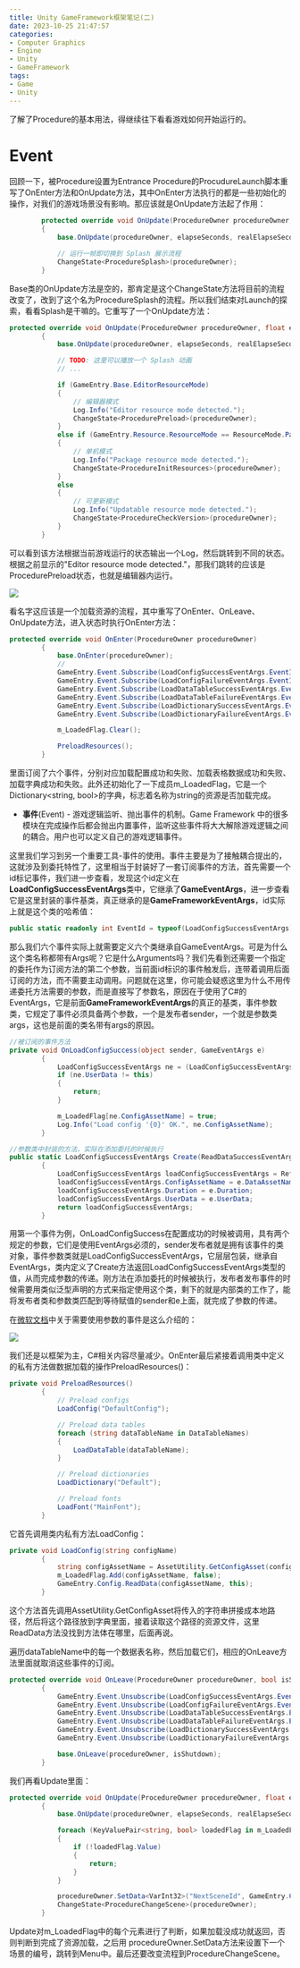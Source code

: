 ```yaml
---
title: Unity GameFramework框架笔记(二)
date: 2023-10-25 21:47:57
categories:
- Computer Graphics
- Engine
- Unity
- GameFramework
tags:
- Game
- Unity
---
```


了解了Procedure的基本用法，得继续往下看看游戏如何开始运行的。

<!--more-->

# Event

回顾一下，被Procedure设置为Entrance Procedure的ProcudureLaunch脚本重写了OnEnter方法和OnUpdate方法，其中OnEnter方法执行的都是一些初始化的操作，对我们的游戏场景没有影响。那应该就是OnUpdate方法起了作用：

```C#
        protected override void OnUpdate(ProcedureOwner procedureOwner, float elapseSeconds, float realElapseSeconds)
        {
            base.OnUpdate(procedureOwner, elapseSeconds, realElapseSeconds);

            // 运行一帧即切换到 Splash 展示流程
            ChangeState<ProcedureSplash>(procedureOwner);
        }
```

Base类的OnUpdate方法是空的，那肯定是这个ChangeState方法将目前的流程改变了，改到了这个名为ProcedureSplash的流程。所以我们结束对Launch的探索，看看Splash是干嘛的。它重写了一个OnUpdate方法：

```C#
protected override void OnUpdate(ProcedureOwner procedureOwner, float elapseSeconds, float realElapseSeconds)
        {
            base.OnUpdate(procedureOwner, elapseSeconds, realElapseSeconds);

            // TODO: 这里可以播放一个 Splash 动画
            // ...

            if (GameEntry.Base.EditorResourceMode)
            {
                // 编辑器模式
                Log.Info("Editor resource mode detected.");
                ChangeState<ProcedurePreload>(procedureOwner);
            }
            else if (GameEntry.Resource.ResourceMode == ResourceMode.Package)
            {
                // 单机模式
                Log.Info("Package resource mode detected.");
                ChangeState<ProcedureInitResources>(procedureOwner);
            }
            else
            {
                // 可更新模式
                Log.Info("Updatable resource mode detected.");
                ChangeState<ProcedureCheckVersion>(procedureOwner);
            }
        }
```

可以看到该方法根据当前游戏运行的状态输出一个Log，然后跳转到不同的状态。根据之前显示的"Editor resource mode detected."，那我们跳转的应该是ProcedurePreload状态，也就是编辑器内运行。

![](ugf1/4.png)

看名字这应该是一个加载资源的流程，其中重写了OnEnter、OnLeave、OnUpdate方法，进入状态时执行OnEnter方法：

```C#
protected override void OnEnter(ProcedureOwner procedureOwner)
        {
            base.OnEnter(procedureOwner);
			//
            GameEntry.Event.Subscribe(LoadConfigSuccessEventArgs.EventId, OnLoadConfigSuccess);
            GameEntry.Event.Subscribe(LoadConfigFailureEventArgs.EventId, OnLoadConfigFailure);
            GameEntry.Event.Subscribe(LoadDataTableSuccessEventArgs.EventId, OnLoadDataTableSuccess);
            GameEntry.Event.Subscribe(LoadDataTableFailureEventArgs.EventId, OnLoadDataTableFailure);
            GameEntry.Event.Subscribe(LoadDictionarySuccessEventArgs.EventId, OnLoadDictionarySuccess);
            GameEntry.Event.Subscribe(LoadDictionaryFailureEventArgs.EventId, OnLoadDictionaryFailure);

            m_LoadedFlag.Clear();

            PreloadResources();
        }
```

里面订阅了六个事件，分别对应加载配置成功和失败、加载表格数据成功和失败、加载字典成功和失败。此外还初始化了一下成员m_LoadedFlag，它是一个Dictionary<string, bool>的字典，标志着名称为string的资源是否加载完成。

* **事件**(Event) - 游戏逻辑监听、抛出事件的机制。Game Framework 中的很多模块在完成操作后都会抛出内置事件，监听这些事件将大大解除游戏逻辑之间的耦合。用户也可以定义自己的游戏逻辑事件。

这里我们学习到另一个重要工具-事件的使用。事件主要是为了接触耦合提出的，这就涉及到委托特性了，这里相当于封装好了一套订阅事件的方法，首先需要一个id标记事件，我们进一步查看，发现这个id定义在**LoadConfigSuccessEventArgs**类中，它继承了**GameEventArgs**，进一步查看它是这里封装的事件基类，真正继承的是**GameFrameworkEventArgs**，id实际上就是这个类的哈希值：

```C#
public static readonly int EventId = typeof(LoadConfigSuccessEventArgs).GetHashCode();
```

那么我们六个事件实际上就需要定义六个类继承自GameEventArgs。可是为什么这个类名称都带有Args呢？它是什么Arguments吗？我们先看到还需要一个指定的委托作为订阅方法的第二个参数，当前面id标识的事件触发后，连带着调用后面订阅的方法，而不需要主动调用。问题就在这里，你可能会疑惑这里为什么不用传递委托方法需要的参数，而是直接写了参数名，原因在于使用了C#的EventArgs，它是前面**GameFrameworkEventArgs**的真正的基类，事件参数类，它规定了事件必须具备两个参数，一个是发布者sender，一个就是参数类args，这也是前面的类名带有args的原因。

```C#
//被订阅的事件方法
private void OnLoadConfigSuccess(object sender, GameEventArgs e)
        {
            LoadConfigSuccessEventArgs ne = (LoadConfigSuccessEventArgs)e;
            if (ne.UserData != this)
            {
                return;
            }

            m_LoadedFlag[ne.ConfigAssetName] = true;
            Log.Info("Load config '{0}' OK.", ne.ConfigAssetName);
        }

//参数类中封装的方法，实际在添加委托的时候执行
public static LoadConfigSuccessEventArgs Create(ReadDataSuccessEventArgs e)
        {
            LoadConfigSuccessEventArgs loadConfigSuccessEventArgs = ReferencePool.Acquire<LoadConfigSuccessEventArgs>();
            loadConfigSuccessEventArgs.ConfigAssetName = e.DataAssetName;
            loadConfigSuccessEventArgs.Duration = e.Duration;
            loadConfigSuccessEventArgs.UserData = e.UserData;
            return loadConfigSuccessEventArgs;
        }
```

用第一个事件为例，OnLoadConfigSuccess在配置成功的时候被调用，具有两个规定的参数，它们是使用EventArgs必须的，sender发布者就是拥有该事件的类对象，事件参数类就是LoadConfigSuccessEventArgs，它层层包装，继承自EventArgs，类内定义了Create方法返回LoadConfigSuccessEventArgs类型的值，从而完成参数的传递。刚方法在添加委托的时候被执行，发布者发布事件的时候需要用类似泛型声明的方式来指定使用这个类，剩下的就是内部类的工作了，能将发布者类和参数类匹配到等待赋值的sender和e上面，就完成了参数的传递。

在[微软文档](https://learn.microsoft.com/zh-cn/dotnet/standard/events/)中关于需要使用参数的事件是这么介绍的：

![](ugf2/1.png)

我们还是以框架为主，C#相关内容尽量减少。OnEnter最后紧接着调用类中定义的私有方法做数据加载的操作PreloadResources()：

```C#
private void PreloadResources()
        {
            // Preload configs
            LoadConfig("DefaultConfig");

            // Preload data tables
            foreach (string dataTableName in DataTableNames)
            {
                LoadDataTable(dataTableName);
            }

            // Preload dictionaries
            LoadDictionary("Default");

            // Preload fonts
            LoadFont("MainFont");
        }
```

它首先调用类内私有方法LoadConfig：

```C#
private void LoadConfig(string configName)
        {
            string configAssetName = AssetUtility.GetConfigAsset(configName, false);
            m_LoadedFlag.Add(configAssetName, false);
            GameEntry.Config.ReadData(configAssetName, this);
        }
```

这个方法首先调用AssetUtility.GetConfigAsset将传入的字符串拼接成本地路径，然后将这个路径放到字典里面，接着读取这个路径的资源文件，这里ReadData方法没找到方法体在哪里，后面再说。

遍历dataTableName中的每一个数据表名称，然后加载它们，相应的OnLeave方法里面就取消这些事件的订阅。

```C#
protected override void OnLeave(ProcedureOwner procedureOwner, bool isShutdown)
        {
            GameEntry.Event.Unsubscribe(LoadConfigSuccessEventArgs.EventId, OnLoadConfigSuccess);
            GameEntry.Event.Unsubscribe(LoadConfigFailureEventArgs.EventId, OnLoadConfigFailure);
            GameEntry.Event.Unsubscribe(LoadDataTableSuccessEventArgs.EventId, OnLoadDataTableSuccess);
            GameEntry.Event.Unsubscribe(LoadDataTableFailureEventArgs.EventId, OnLoadDataTableFailure);
            GameEntry.Event.Unsubscribe(LoadDictionarySuccessEventArgs.EventId, OnLoadDictionarySuccess);
            GameEntry.Event.Unsubscribe(LoadDictionaryFailureEventArgs.EventId, OnLoadDictionaryFailure);

            base.OnLeave(procedureOwner, isShutdown);
        }
```

我们再看Update里面：

```C#
protected override void OnUpdate(ProcedureOwner procedureOwner, float elapseSeconds, float realElapseSeconds)
        {
            base.OnUpdate(procedureOwner, elapseSeconds, realElapseSeconds);

            foreach (KeyValuePair<string, bool> loadedFlag in m_LoadedFlag)
            {
                if (!loadedFlag.Value)
                {
                    return;
                }
            }

            procedureOwner.SetData<VarInt32>("NextSceneId", GameEntry.Config.GetInt("Scene.Menu"));
            ChangeState<ProcedureChangeScene>(procedureOwner);
        }
```

Update对m_LoadedFlag中的每个元素进行了判断，如果加载没成功就返回，否则判断到完成了资源加载，之后用 procedureOwner.SetData方法来设置下一个场景的编号，跳转到Menu中。最后还要改变流程到ProcedureChangeScene。
